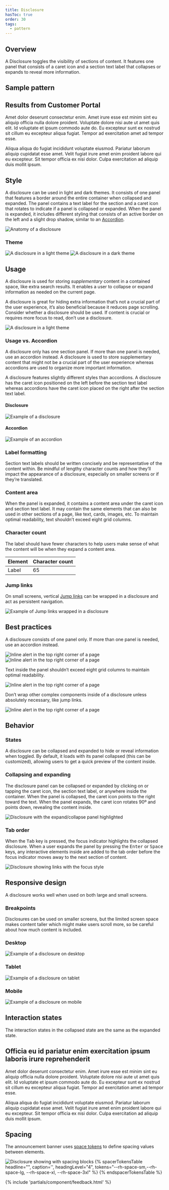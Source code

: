 ```yaml
---
title: Disclosure
hasToc: true
order: 30
tags:
  - pattern
---
```


<link rel="stylesheet" data-helmet href="/assets/packages/@rhds/elements/elements/rh-table/rh-table-lightdom.css">
<link rel="stylesheet" data-helmet href="/styles/samp.css">

## Overview

A Disclosure toggles the visibility of sections of content. It features one 
panel that consists of a caret icon and a section text label that collapses or 
expands to reveal more information.

## Sample pattern

<rh-accordion>
  <rh-accordion-header>
    <h2>Results from Customer Portal</h2>
  </rh-accordion-header>
  <rh-accordion-panel>
    <p>Amet dolor deserunt consectetur enim. Amet irure esse est minim sint eu 
      aliquip officia nulla dolore proident. Voluptate dolore nisi aute ut amet 
      quis elit. Id voluptate et ipsum commodo aute do. Eu excepteur sunt ex 
      nostrud sit cillum eu excepteur aliqua fugiat. Tempor ad exercitation amet 
      ad tempor esse.</p>
    <p>Aliqua aliqua do fugiat incididunt voluptate eiusmod. Pariatur laborum 
      aliquip cupidatat esse amet. Velit fugiat irure amet enim proident labore 
      qui eu excepteur. Sit tempor officia ex nisi dolor. Culpa exercitation ad 
      aliquip duis mollit ipsum.</p>
  </rh-accordion-panel>
</rh-accordion>

## Style

A disclosure can be used in light and dark themes. It consists of one
panel that features a border around the entire container when collapsed
and expanded. The panel contains a text label for the section and a
caret icon that rotates to indicate if a panel is collapsed or expanded.
When the panel is expanded, it includes different styling that consists
of an active border on the left and a slight drop shadow, similar to an
[Accordion](/elements/accordion).

<uxdot-example width-adjustment="884px" variant="full" alignment="left" no-border>
  <img src="./disclosure-style-1.svg" alt="Anatomy of a disclosure">
</uxdot-example>

### Theme

<uxdot-example width-adjustment="884px">
  <img src="./disclosure-theme-1.svg" alt="A disclosure in a light theme">
</uxdot-example>

<uxdot-example color-palette="darkest">
  <img src="./disclosure-theme-2.svg" alt="A disclosure in a dark theme">
</uxdot-example>

## Usage

A disclosure is used for storing *supplementary* content in a contained space, 
like extra search results. It enables a user to collapse or expand information 
as needed on the current page.

A disclosure is great for hiding extra information that’s not a crucial part 
of the user experience, it’s also beneficial because it reduces page 
scrolling. Consider whether a disclosure should be used. If content is crucial 
or requires more focus to read, don’t use a disclosure.

<uxdot-example width-adjustment="884px" variant="full" alignment="left" no-border>
  <img src="./disclosure-usage-1.svg" alt="A disclosure in a light theme">
</uxdot-example>

### Usage vs. Accordion

A disclosure only has one section panel. If more than one panel is needed, use 
an accordion instead. A disclosure is used to store supplementary content that 
might not be a crucial part of the user experience whereas accordions are used 
to organize more important information.

A disclosure features slightly different styles than accordions. A disclosure 
has the caret icon positioned on the left before the section text label 
whereas accordions have the caret icon placed on the right after the section 
text label.

<div class="grid sm-two-columns">
  <uxdot-example width-adjustment="340px">
    <h4>Disclosure</h4>
    <img src="./disclosure-usage-2.svg" alt="Example of a disclosure">
  </uxdot-example>

  <uxdot-example width-adjustment="340px">
    <h4>Accordion</h4>
    <img src="./disclosure-usage-3.svg" alt="Example of an accordion">
  </uxdot-example>
</div>

### Label formatting

Section text labels should be written concisely and be representative of the 
content within. Be mindful of lengthy character counts and how they’ll impact 
the appearance of a disclosure, especially on smaller screens or if they’re 
translated.

### Content area

When the panel is expanded, it contains a content area under the caret icon and 
section text label. It may contain the same elements that can also be used in 
other sections of a page, like text, cards, images, etc. To maintain optimal 
readability, text shouldn’t exceed eight grid columns.

### Character count
The label should have fewer characters to help users make sense of what the content will be when they expand a content area.

<rh-table>
  <table>
    <thead>
      <tr>
        <th scope="col" data-label="Element">Element</th>
        <th scope="col" data-label="Character count">Character count</th>
      </tr>
    </thead>
    <tbody>
      <tr>
        <td data-label="Label">Label</td>
        <td data-label="Character count">65</td>
      </tr>
    </tbody>
  </table>
</rh-table>

### Jump links

On small screens, vertical [Jump links](/elements/jump-links/) can be wrapped in 
a disclosure and act as persistent navigation.

<uxdot-example width-adjustment="884px" variant="full" alignment="left" no-border>
  <img src="./disclosure-usage-4.svg" alt="Example of Jump links wrapped in a disclosure">
</uxdot-example>

## Best practices

A disclosure consists of one panel only. If more than one panel is needed, use 
an accordion instead.

<uxdot-example width-adjustment="872px" danger>
  <img src="./disclosure-bestpractice-1.svg" alt="Inline alert in the top right corner of a page">
  <img src="./disclosure-bestpractice-1.svg" alt="Inline alert in the top right corner of a page">
</uxdot-example>

Text inside the panel shouldn’t exceed eight grid columns to maintain optimal 
readability.

<uxdot-example width-adjustment="872px" danger>
  <img src="./disclosure-bestpractice-2.svg" alt="Inline alert in the top right corner of a page">
</uxdot-example>

Don’t wrap other complex components inside of a disclosure unless absolutely 
necessary, like jump links.

<uxdot-example width-adjustment="872px" danger>
  <img src="./disclosure-bestpractice-3.svg" alt="Inline alert in the top right corner of a page">
</uxdot-example>

## Behavior

### States

A disclosure can be collapsed and expanded to hide or reveal information when 
toggled. By default, it loads with its panel collapsed (this can be customized), 
allowing users to get a quick preview of the content inside.

### Collapsing and expanding

The disclosure panel can be collapsed or expanded by clicking on or tapping the 
caret icon, the  section text label, or anywhere inside the container. When the 
panel is collapsed, the caret icon points to the right toward the text. When the 
panel expands, the caret icon rotates 90º and points down, revealing the content 
inside.

<uxdot-example width-adjustment="872px">
  <img src="./disclosure-behavior-1.svg" alt="Disclosure with the expand/collapse panel highlighted">
</uxdot-example>

### Tab order

When the <kbd>Tab</kbd> key is pressed, the focus indicator highlights the 
collapsed disclosure. When a user expands the panel by pressing the 
<kbd>Enter</kbd> or <kbd>Space</kbd> keys, any interactive elements inside are 
added to the tab order before the focus indicator moves away to the next section 
of content.

<uxdot-example width-adjustment="872px">
  <img src="./disclosure-behavior-2.svg" alt="Disclosure showing links with the focus style">
</uxdot-example>

## Responsive design

A disclosure works well when used on both large and small screens.

### Breakpoints

Disclosures can be used on smaller screens, but the limited screen space makes 
content taller which might make users scroll more, so be careful about how much 
content is included.

### Desktop

<uxdot-example width-adjustment="872px" variant="full" alignment="left" no-border>
  <img src="./disclosure-responsive-1.svg" alt="Example of a disclosure on desktop">
</uxdot-example>

### Tablet

<uxdot-example width-adjustment="768px" variant="full" alignment="left" no-border>
  <img src="./disclosure-responsive-2.svg" alt="Example of a disclosure on tablet">
</uxdot-example>

### Mobile

<uxdot-example width-adjustment="360px" variant="full" alignment="left" no-border>
  <img src="./disclosure-responsive-3.svg" alt="Example of a disclosure on mobile">
</uxdot-example>

## Interaction states

The interaction states in the collapsed state are the same as the expanded 
state.

<rh-accordion>
  <rh-accordion-header>
    <h2>Officia eu id pariatur enim exercitation ipsum laboris irure reprehenderit</h2>
  </rh-accordion-header>
  <rh-accordion-panel>
    <p>Amet dolor deserunt consectetur enim. Amet irure esse est minim sint eu aliquip officia nulla dolore proident. Voluptate dolore nisi aute ut amet quis elit. Id voluptate et ipsum commodo aute do. Eu excepteur sunt ex nostrud sit cillum eu excepteur aliqua fugiat. Tempor ad exercitation amet ad tempor esse.</p>
    <p>Aliqua aliqua do fugiat incididunt voluptate eiusmod. Pariatur laborum aliquip cupidatat esse amet. Velit fugiat irure amet enim proident labore qui eu excepteur. Sit tempor officia ex nisi dolor. Culpa exercitation ad aliquip duis mollit ipsum.</p>
  </rh-accordion-panel>
</rh-accordion>

## Spacing

The announcement banner uses [space tokens](/tokens/space/) to define spacing 
values between elements.

<uxdot-example width-adjustment="872px">
  <img src="./disclosure-spacing-1.svg" alt="Disclosure showing with spacing blocks">
</uxdot-example>

<rh-table>
{% spacerTokensTable headline="",
  caption='',
  headingLevel="4",
  tokens="--rh-space-sm,--rh-space-lg, --rh-space-xl, --rh-space-3xl" %}
{% endspacerTokensTable %}
</rh-table>

{% include 'partials/component/feedback.html' %}
